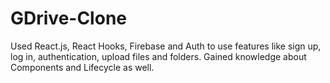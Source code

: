 # GDrive-Clone
Used React.js, React Hooks, Firebase and Auth to use features like sign up, log in, authentication, upload files and folders.
Gained knowledge about Components and Lifecycle as well.
